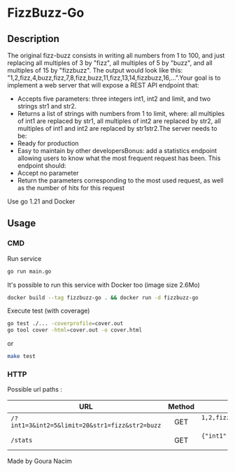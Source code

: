 # FizzBuzz-Go

## Description

The original fizz-buzz consists in writing all numbers from 1 to 100, and just
replacing all multiples of 3 by "fizz", all multiples of 5 by "buzz", and all
multiples of 15 by "fizzbuzz". The output would look like this:
"1,2,fizz,4,buzz,fizz,7,8,fizz,buzz,11,fizz,13,14,fizzbuzz,16,...".Your goal is
to implement a web server that will expose a REST API endpoint that:

- Accepts five parameters: three integers int1, int2 and limit, and two strings
  str1 and str2.
- Returns a list of strings with numbers from 1 to limit, where: all multiples
  of int1 are replaced by str1, all multiples of int2 are replaced by str2, all
  multiples of int1 and int2 are replaced by str1str2.The server needs to be:
- Ready for production
- Easy to maintain by other developersBonus: add a statistics endpoint allowing
  users to know what the most frequent request has been. This endpoint should:
- Accept no parameter
- Return the parameters corresponding to the most used request, as well as the
  number of hits for this request

Use go 1.21 and Docker

## Usage

### CMD

Run service

```bash
go run main.go
```

It's possible to run this service with Docker too (image size 2.6Mo)

```bash
docker build --tag fizzbuzz-go . && docker run -d fizzbuzz-go
```

Execute test (with coverage)

```bash
go test ./... -coverprofile=cover.out
go tool cover -html=cover.out -o cover.html
```

or

```bash
make test
```

### HTTP

Possible url paths :

| URL                                            | Method |                                                                             Response |
| ---------------------------------------------- | :----: | -----------------------------------------------------------------------------------: |
| `/?int1=3&int2=5&limit=20&str1=fizz&str2=buzz` |  GET   | `1,2,fizz,4,buzz,fizz,7,8,fizz,buzz,11,fizz,13,14,fizzbuzz,16,17,fizz,19,buzz` (200) |
| `/stats`                                       |  GET   | `{"int1": 3,"int2": 5,"limit": 100,"str1": "fizz","str2": "buzz","score": 12}` (200) |


Made by Goura Nacim